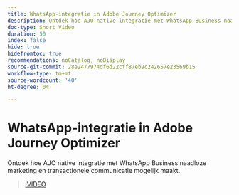 ```yaml
---
title: WhatsApp-integratie in Adobe Journey Optimizer
description: Ontdek hoe AJO native integratie met WhatsApp Business naadloze marketing en transactionele communicatie mogelijk maakt.
doc-type: Short Video
duration: 50
index: false
hide: true
hidefromtoc: true
recommendations: noCatalog, noDisplay
source-git-commit: 28e2477974df6d22cff87eb9c242657e23569b15
workflow-type: tm+mt
source-wordcount: '40'
ht-degree: 0%

---
```



# WhatsApp-integratie in Adobe Journey Optimizer

Ontdek hoe AJO native integratie met WhatsApp Business naadloze marketing en transactionele communicatie mogelijk maakt.

<!-- 72_S520_3442520_49_whatsapp-integration-in-adobe-journey-optimizer -->
>[!VIDEO](https://video.tv.adobe.com/v/3460474/?learn=on&enablevpops=true&captions=dut)
